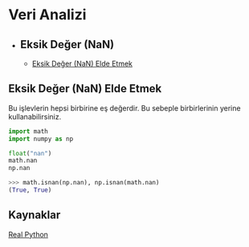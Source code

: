 # Veri Analizi

<!-- TOC -->

- ## Eksik Değer (NaN)
  - [Eksik Değer (NaN) Elde Etmek](#nan-değer-elde-etmek)

<!-- /TOC -->

## Eksik Değer (NaN) Elde Etmek

Bu işlevlerin hepsi birbirine eş değerdir. Bu sebeple birbirlerinin yerine kullanabilirsiniz.

```python
import math
import numpy as np

float("nan")
math.nan
np.nan

>>> math.isnan(np.nan), np.isnan(math.nan)
(True, True)
```

## Kaynaklar

[Real Python](https://realpython.com/)
